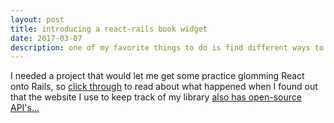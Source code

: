 ```yaml
---
layout: post
title: introducing a react-rails book widget
date: 2017-03-07
description: one of my favorite things to do is find different ways to make my books' metadata look pretty
---
```

I needed a project that would let me get some practice glomming React onto Rails, so [click through](/projects/2_rails-react-lt-clone) to read about what happened when I found out that the website I use to keep track of my library [also has open-source API's...](/projects/2_rails-react-lt-clone)
